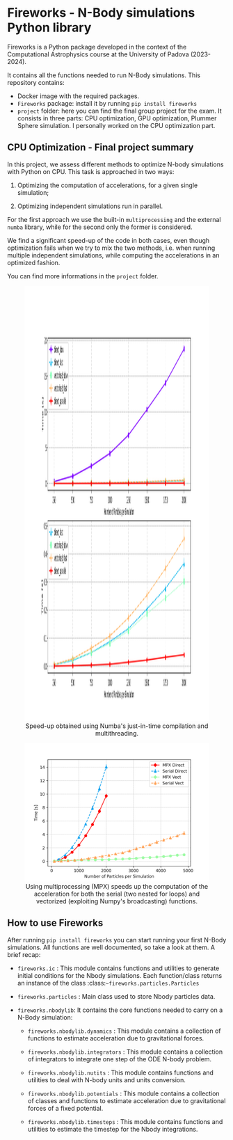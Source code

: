 # Fireworks - N-Body simulations Python library

Fireworks is a Python package developed in the context of the Computational Astrophysics course at the University of Padova (2023-2024). 

It contains all the functions needed to run N-Body simulations. This repository contains:

* Docker image with the required packages.
* `Fireworks` package: install it by running `pip install fireworks`
* `project` folder: here you can find the final group project for the exam. It consists in three parts: CPU optimization, GPU optimization, Plummer Sphere simulation. I personally worked on the CPU optimization part.

## CPU Optimization - Final project summary

In this project, we assess different methods to optimize N-body simulations with Python on CPU.
This task is approached in two ways: 
1.  Optimizing the computation of accelerations, for a given single simulation;

2. Optimizing independent simulations run in parallel.

For the first approach we use the built-in `multiprocessing` and the external `numba` library, while for the second only the former is considered. 

We find a significant speed-up of the code in both cases, even though optimization fails when we try to mix the two methods, i.e. when running multiple independent simulations, while computing the accelerations in an optimized fashion.

You can find more informations in the `project` folder.

<center>
    <figure>
        <img src="project/attachments_report_cpu_optimization/plots/numba_timings.png" alt="Comparison Image" style="width: 1600px; height: 1000px;">
        <figcaption>Speed-up obtained using Numba's just-in-time compilation and multithreading.</figcaption>
    </figure>
</center>


<center>
    <figure>
        <img src="project/attachments_report_cpu_optimization/plots/comparison_single_evo_parallel_compute.png" alt="Comparison Image">
        <figcaption>Using multiprocessing (MPX) speeds up the computation of the acceleration for both the serial (two nested for loops) and vectorized (exploiting Numpy's broadcasting) functions.</figcaption>
    </figure>
</center>



## How to use Fireworks

After running `pip install fireworks` you can start running your first N-Body simulations. All functions are well documented, so take a look at them. A brief recap:

* `fireworks.ic` : This module contains functions and utilities to generate initial conditions for the Nbody simulations. Each function/class returns an instance of the class :class:`~fireworks.particles.Particles`

* `fireworks.particles` : Main class used to store Nbody particles data.

* `fireworks.nbodylib`: It contains the core functions needed to carry on a N-Body simulation:

    * `fireworks.nbodylib.dynamics` : This module contains a collection of functions to estimate acceleration due to gravitational forces.

    * `fireworks.nbodylib.integrators` : This module contains a collection of integrators to integrate one step of the ODE N-body problem.
    
    * `fireworks.nbodylib.nutits` : This module contains functions and utilities to deal with N-body units and units conversion.

    * `fireworks.nbodylib.potentials` : This module contains a collection of classes and functions to estimate acceleration due to gravitational  forces of a fixed potential.

    * `fireworks.nbodylib.timesteps` : This module contains functions and utilities to estimate the timestep for the Nbody integrations.


